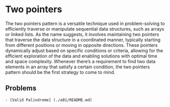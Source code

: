# Two pointers 

The two pointers pattern is a versatile technique used in problem-solving to efficiently traverse or manipulate 
sequential data structures, such as arrays or linked lists. As the name suggests, it involves maintaining two pointers 
that traverse the data structure in a coordinated manner, typically starting from different positions or moving in 
opposite directions. These pointers dynamically adjust based on specific conditions or criteria, allowing for the 
efficient exploration of the data and enabling solutions with optimal time and space complexity. Whenever there’s a 
requirement to find two data elements in an array that satisfy a certain condition, the two pointers pattern 
should be the first strategy to come to mind.

## Problems 

    - [Valid Palindrome] (./a01/README.md)